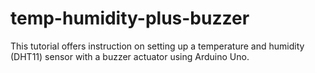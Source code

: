 # temp-humidity-plus-buzzer
This tutorial offers instruction on setting up a temperature and humidity (DHT11) sensor with a buzzer actuator using Arduino Uno.
